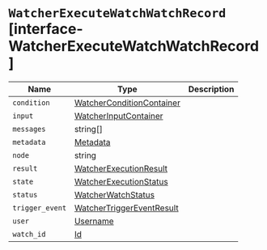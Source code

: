 # `WatcherExecuteWatchWatchRecord` [interface-WatcherExecuteWatchWatchRecord]

| Name | Type | Description |
| - | - | - |
| `condition` | [WatcherConditionContainer](./WatcherConditionContainer.md) | &nbsp; |
| `input` | [WatcherInputContainer](./WatcherInputContainer.md) | &nbsp; |
| `messages` | string[] | &nbsp; |
| `metadata` | [Metadata](./Metadata.md) | &nbsp; |
| `node` | string | &nbsp; |
| `result` | [WatcherExecutionResult](./WatcherExecutionResult.md) | &nbsp; |
| `state` | [WatcherExecutionStatus](./WatcherExecutionStatus.md) | &nbsp; |
| `status` | [WatcherWatchStatus](./WatcherWatchStatus.md) | &nbsp; |
| `trigger_event` | [WatcherTriggerEventResult](./WatcherTriggerEventResult.md) | &nbsp; |
| `user` | [Username](./Username.md) | &nbsp; |
| `watch_id` | [Id](./Id.md) | &nbsp; |
